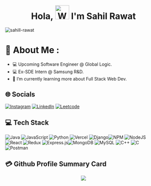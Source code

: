 <h1 align="center"> Hola, <img src="https://raw.githubusercontent.com/nixin72/nixin72/master/wave.gif" 
         alt="Waving hand animated gif"
         height="45"
         width="45" /> I'm Sahil Rawat</h1>

<p align="left"> <img src="https://komarev.com/ghpvc/?username=sahill-rawat&label=Views&color=blue&style=plastic&style=for-the-badge" alt="sahill-rawat" /> </p>

# 💫 About Me :
- 💻 Upcoming Software Engineer @ Global Logic.
- 💻 Ex-SDE Intern @ Samsung R&D.
- 🌱 I’m currently learning more about Full Stack Web Dev.

## 🌐 Socials
[![Instagram](https://img.shields.io/badge/Instagram-E4405F?style=for-the-badge&logo=instagram&logoColor=white)](https://instagram.com/sahill_rawat) 
[![LinkedIn](https://img.shields.io/badge/LinkedIn-0077B5?style=for-the-badge&logo=linkedin&logoColor=white)](https://linkedin.com/in/sahill-rawat)
[![Leetcode](https://img.shields.io/badge/Leetcode-0077B5?style=for-the-badge&logo=leetcode&logoColor=white)](https://leetcode.com/kamisamaaaa)

## 💻 Tech Stack
![Java](https://img.shields.io/badge/java-%23ED8B00.svg?style=for-the-badge&logo=java&logoColor=white) ![JavaScript](https://img.shields.io/badge/javascript-%23323330.svg?style=for-the-badge&logo=javascript&logoColor=%23F7DF1E) ![Python](https://img.shields.io/badge/python-3670A0?style=for-the-badge&logo=python&logoColor=ffdd54) ![Vercel](https://img.shields.io/badge/vercel-%23000000.svg?style=for-the-badge&logo=vercel&logoColor=white) ![Django](https://img.shields.io/badge/django-%23092E20.svg?style=for-the-badge&logo=django&logoColor=white)![NPM](https://img.shields.io/badge/NPM-%23000000.svg?style=for-the-badge&logo=npm&logoColor=white) ![NodeJS](https://img.shields.io/badge/node.js-6DA55F?style=for-the-badge&logo=node.js&logoColor=white) ![React](https://img.shields.io/badge/react-%2320232a.svg?style=for-the-badge&logo=react&logoColor=%2361DAFB) ![Redux](https://img.shields.io/badge/redux-%23593d88.svg?style=for-the-badge&logo=redux&logoColor=white) ![Express.js](https://img.shields.io/badge/express.js-%23404d59.svg?style=for-the-badge&logo=express&logoColor=%2361DAFB)![MongoDB](https://img.shields.io/badge/MongoDB-%234ea94b.svg?style=for-the-badge&logo=mongodb&logoColor=white) ![MySQL](https://img.shields.io/badge/mysql-%2300f.svg?style=for-the-badge&logo=mysql&logoColor=white)
![C++](https://img.shields.io/badge/c++-%2300f.svg?style=for-the-badge&logo=c++&logoColor=white)
![C](https://img.shields.io/badge/C-%2300f.svg?style=for-the-badge&logo=C&logoColor=white)
![Postman](https://img.shields.io/badge/Postman-%2300f.svg?style=for-the-badge&logo=postman&logoColor=white)

## 💳 Github Profile Summary Card
<p align="center">
  <img src="https://github-profile-summary-cards.vercel.app/api/cards/profile-details?username=sahill-rawat&theme=vue"/>
</p>
